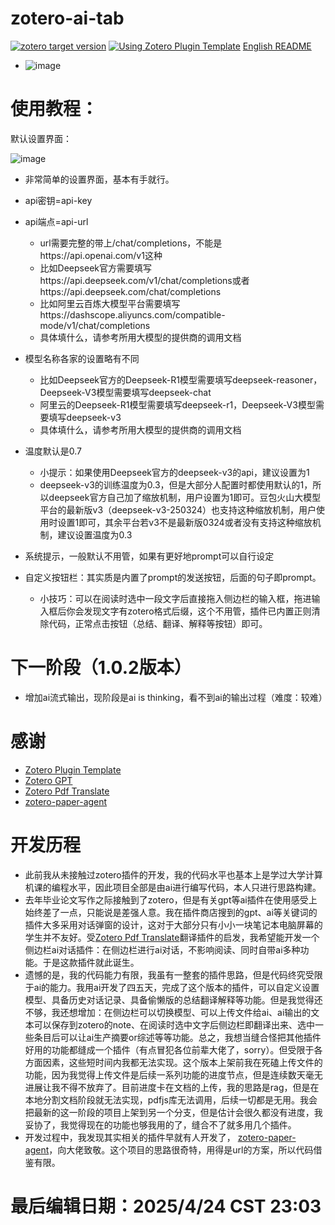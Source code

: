 # zotero-ai-tab
[![zotero target version](https://img.shields.io/badge/Zotero-7-green?style=flat-square&logo=zotero&logoColor=CC2936)](https://www.zotero.org)
[![Using Zotero Plugin Template](https://img.shields.io/badge/Using-Zotero%20Plugin%20Template-blue?style=flat-square&logo=github)](https://github.com/windingwind/zotero-plugin-template)          [English README](https://github.com/whiteofalien/zotero-ai-tab/blob/main/EN-README.md)
 - ![image](https://github.com/user-attachments/assets/7d2608ec-1e56-48c8-b129-8449d09e7454)


# 使用教程：
默认设置界面：

![image](https://github.com/user-attachments/assets/a0caf0f4-25cc-463d-940c-4ce41a55ad2e)


 - 非常简单的设置界面，基本有手就行。

 - api密钥=api-key

 - api端点=api-url
   - url需要完整的带上/chat/completions，不能是https://api.openai.com/v1这种
   - 比如Deepseek官方需要填写https://api.deepseek.com/v1/chat/completions或者https://api.deepseek.com/chat/completions
   - 比如阿里云百炼大模型平台需要填写https://dashscope.aliyuncs.com/compatible-mode/v1/chat/completions
   - 具体填什么，请参考所用大模型的提供商的调用文档

 - 模型名称各家的设置略有不同
   - 比如Deepseek官方的Deepseek-R1模型需要填写deepseek-reasoner，Deepseek-V3模型需要填写deepseek-chat
   - 阿里云的Deepseek-R1模型需要填写deepseek-r1，Deepseek-V3模型需要填写deepseek-v3
   - 具体填什么，请参考所用大模型的提供商的调用文档

 - 温度默认是0.7
   - 小提示：如果使用Deepseek官方的deepseek-v3的api，建议设置为1
   - deepseek-v3的训练温度为0.3，但是大部分人配置时都使用默认的1，所以deepseek官方自己加了缩放机制，用户设置为1即可。豆包火山大模型平台的最新版v3（deepseek-v3-250324）也支持这种缩放机制，用户使用时设置1即可，其余平台若v3不是最新版0324或者没有支持这种缩放机制，建议设置温度为0.3

 - 系统提示，一般默认不用管，如果有更好地prompt可以自行设定

 - 自定义按钮栏：其实质是内置了prompt的发送按钮，后面的句子即prompt。
   - 小技巧：可以在阅读时选中一段文字后直接拖入侧边栏的输入框，拖进输入框后你会发现文字有zotero格式后缀，这个不用管，插件已内置正则清除代码，正常点击按钮（总结、翻译、解释等按钮）即可。

# 下一阶段（1.0.2版本）
 - 增加ai流式输出，现阶段是ai is thinking，看不到ai的输出过程（难度：较难）

# 感谢
- [Zotero Plugin Template](https://github.com/windingwind/zotero-plugin-template)
- [Zotero GPT](https://github.com/MuiseDestiny/zotero-gpt)
- [Zotero Pdf Translate](https://github.com/windingwind/zotero-pdf-translate)
- [zotero-paper-agent](https://github.com/windfollowingheart/zotero-paper-agent)

# 开发历程
 - 此前我从未接触过zotero插件的开发，我的代码水平也基本上是学过大学计算机课的编程水平，因此项目全部是由ai进行编写代码，本人只进行思路构建。
 - 去年毕业论文写作之际接触到了zotero，但是有关gpt等ai插件在使用感受上始终差了一点，只能说是差强人意。我在插件商店搜到的gpt、ai等关键词的插件大多采用对话弹窗的设计，这对于大部分只有小小一块笔记本电脑屏幕的学生并不友好。受[Zotero Pdf Translate](https://github.com/windingwind/zotero-pdf-translate)翻译插件的启发，我希望能开发一个侧边栏ai对话插件：在侧边栏进行ai对话，不影响阅读、同时自带ai多种功能。于是这款插件就此诞生。
 - 遗憾的是，我的代码能力有限，我虽有一整套的插件思路，但是代码终究受限于ai的能力。我用ai开发了四五天，完成了这个版本的插件，可以自定义设置模型、具备历史对话记录、具备偷懒版的总结翻译解释等功能。但是我觉得还不够，我还想增加：在侧边栏可以切换模型、可以上传文件给ai、ai输出的文本可以保存到zotero的note、在阅读时选中文字后侧边栏即翻译出来、选中一些条目后可以让ai生产摘要or综述等等功能。总之，我想当缝合怪把其他插件好用的功能都缝成一个插件（有点冒犯各位前辈大佬了，sorry）。但受限于各方面因素，这些短时间内我都无法实现。这个版本上架前我在死磕上传文件的功能，因为我觉得上传文件是后续一系列功能的进度节点，但是连续数天毫无进展让我不得不放弃了。目前进度卡在文档的上传，我的思路是rag，但是在本地分割文档阶段就无法实现，pdfjs库无法调用，后续一切都是无用。我会把最新的这一阶段的项目上架到另一个分支，但是估计会很久都没有进度，我妥协了，我觉得现在的功能也够我用的了，缝合不了就多用几个插件。
 - 开发过程中，我发现其实相关的插件早就有人开发了， [zotero-paper-agent](https://github.com/windfollowingheart/zotero-paper-agent)，向大佬致敬。这个项目的思路很奇特，用得是url的方案，所以代码借鉴有限。

# 最后编辑日期：2025/4/24 CST 23:03
